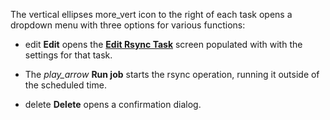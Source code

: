 &NewLine;

The vertical ellipses <span class="material-icons">more_vert</span> icon to the right of each task opens a dropdown menu with three options for various functions:

* <span class="material-icons">edit</span> **Edit** opens the **[Edit Rsync Task](#add-and-edit-rsync-task-screens)** screen populated with with the settings for that task.

* The <i class="material-icons" aria-hidden="true" title="Run Now">play_arrow</i> **Run job** starts the rsync operation, running it outside of the scheduled time.

* <span class="material-icons">delete</span> **Delete** opens a confirmation dialog.